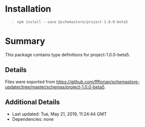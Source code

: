 # Installation
> `npm install --save @schemastore/project-1.0.0-beta5`

# Summary
This package contains type definitions for project-1.0.0-beta5.

## Details
Files were exported from https://github.com/ffflorian/schemastore-updater/tree/master/schemas/project-1.0.0-beta5.

## Additional Details
* Last updated: Tue, May 21, 2019, 11:24:44 GMT
* Dependencies: none
